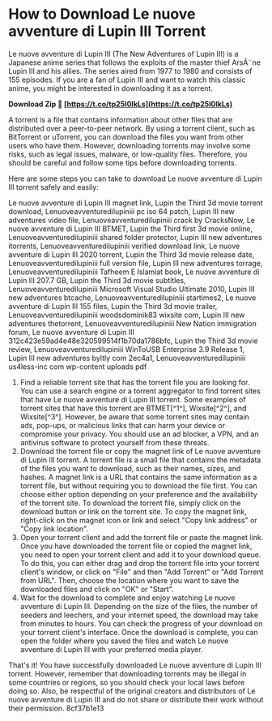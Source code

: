
 
# How to Download Le nuove avventure di Lupin III Torrent
 
Le nuove avventure di Lupin III (The New Adventures of Lupin III) is a Japanese anime series that follows the exploits of the master thief ArsÃ¨ne Lupin III and his allies. The series aired from 1977 to 1980 and consists of 155 episodes. If you are a fan of Lupin III and want to watch this classic anime, you might be interested in downloading it as a torrent.
 
**Download Zip 🌟 [https://t.co/tp25I0lkLs](https://t.co/tp25I0lkLs)**


 
A torrent is a file that contains information about other files that are distributed over a peer-to-peer network. By using a torrent client, such as BitTorrent or uTorrent, you can download the files you want from other users who have them. However, downloading torrents may involve some risks, such as legal issues, malware, or low-quality files. Therefore, you should be careful and follow some tips before downloading torrents.
 
Here are some steps you can take to download Le nuove avventure di Lupin III torrent safely and easily:
 
Le nuove avventure di Lupin III magnet link,  Lupin the Third 3d movie torrent download,  Lenuoveavventuredilupiniii pc iso 64 patch,  Lupin III new adventures video file,  Lenuoveavventuredilupiniii crack by CracksNow,  Le nuove avventure di Lupin III BTMET,  Lupin the Third first 3d movie online,  Lenuoveavventuredilupiniii shared folder protector,  Lupin III new adventures itorrents,  Lenuoveavventuredilupiniii verified download link,  Le nuove avventure di Lupin III 2020 torrent,  Lupin the Third 3d movie release date,  Lenuoveavventuredilupiniii full version file,  Lupin III new adventures torrage,  Lenuoveavventuredilupiniii Tafheem E Islamiat book,  Le nuove avventure di Lupin III 207.7 GB,  Lupin the Third 3d movie subtitles,  Lenuoveavventuredilupiniii Microsoft Visual Studio Ultimate 2010,  Lupin III new adventures btcache,  Lenuoveavventuredilupiniii startimes2,  Le nuove avventure di Lupin III 155 files,  Lupin the Third 3d movie trailer,  Lenuoveavventuredilupiniii woodsdominik83 wixsite com,  Lupin III new adventures thetorrent,  Lenuoveavventuredilupiniii New Nation immigration forum,  Le nuove avventure di Lupin III 312c423e59ad4e48e320599514f1b70da1786bfc,  Lupin the Third 3d movie review,  Lenuoveavventuredilupiniii WinToUSB Enterprise 3.9 Release 1,  Lupin III new adventures byltly com 2ec4a1,  Lenuoveavventuredilupiniii us4less-inc com wp-content uploads pdf
 
1. Find a reliable torrent site that has the torrent file you are looking for. You can use a search engine or a torrent aggregator to find torrent sites that have Le nuove avventure di Lupin III torrent. Some examples of torrent sites that have this torrent are BTMET[^1^], Wixsite[^2^], and Wixsite[^3^]. However, be aware that some torrent sites may contain ads, pop-ups, or malicious links that can harm your device or compromise your privacy. You should use an ad blocker, a VPN, and an antivirus software to protect yourself from these threats.
2. Download the torrent file or copy the magnet link of Le nuove avventure di Lupin III torrent. A torrent file is a small file that contains the metadata of the files you want to download, such as their names, sizes, and hashes. A magnet link is a URL that contains the same information as a torrent file, but without requiring you to download the file first. You can choose either option depending on your preference and the availability of the torrent site. To download the torrent file, simply click on the download button or link on the torrent site. To copy the magnet link, right-click on the magnet icon or link and select "Copy link address" or "Copy link location".
3. Open your torrent client and add the torrent file or paste the magnet link. Once you have downloaded the torrent file or copied the magnet link, you need to open your torrent client and add it to your download queue. To do this, you can either drag and drop the torrent file into your torrent client's window, or click on "File" and then "Add Torrent" or "Add Torrent from URL". Then, choose the location where you want to save the downloaded files and click on "OK" or "Start".
4. Wait for the download to complete and enjoy watching Le nuove avventure di Lupin III. Depending on the size of the files, the number of seeders and leechers, and your internet speed, the download may take from minutes to hours. You can check the progress of your download on your torrent client's interface. Once the download is complete, you can open the folder where you saved the files and watch Le nuove avventure di Lupin III with your preferred media player.

That's it! You have successfully downloaded Le nuove avventure di Lupin III torrent. However, remember that downloading torrents may be illegal in some countries or regions, so you should check your local laws before doing so. Also, be respectful of the original creators and distributors of Le nuove avventure di Lupin III and do not share or distribute their work without their permission.
 8cf37b1e13
 
